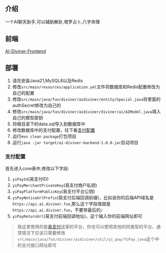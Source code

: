 ## 介绍
一个AI聊天助手,可以辅助解卦,塔罗占卜,八字命理
## 前端
[AI-Diviner-Frontend](https://github.com/Let-Fate/AI-Diviner-Frontend)
## 部署
1. 请先安装Java21,MySQL8以及Redis
2. 修改`src/main/resources/application.yml`文件将数据库和Redis配置修改为自己的配置
3. 修改`src/main/java/fun/diviner/aidiviner/entity/Special.java`将里面的authSecret修改为自己的
4. 修改`src/main/java/fun/diviner/aidiviner/diviner/ai/AIModel.java`填入自己的模型密钥
5. 将根目录下的data.sql导入到数据库中
6. 修改数据库中的支付配置，往下看[支付配置](#支付配置)
7. 运行`mvn clean package`打包项目
8. 运行`java -jar target/ai-diviner-backend-1.0.0.jar`启动项目
### 支付配置
首先进入core表中,修改以下字段:
1. `yiPayId`(易支付ID)
2. `yiPayMerchantPrivateKey`(易支付商户私钥)
3. `yiPayPlatformPublicKey`(易支付平台公钥)
4. `yiPayNoticeUrlPrefix`(易支付后端回调前缀)，比如说你的后端API域名是`https://api.ai.diviner.fun`,那么这个字段值就是`https://api.ai.diviner.fun`，不要带最后的`/`
5. `yiPayReturnUrl`(易支付前端回调地址)，这个输入你的前端网址即可
> 我这里使用的是[易支付](https://yi-pay.com/)这家的平台，你也可以使用其他的同类型的平台，通常情况下应该只需要修改`src/main/java/fun/diviner/aidiviner/util/yi_pay/YiPay.java`这个中的支付接口网址即可